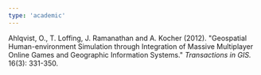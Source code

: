 ```yaml
---
type: 'academic'
---
```

Ahlqvist, O., T. Loffing, J. Ramanathan and A. Kocher (2012). "Geospatial Human-environment Simulation through Integration of Massive Multiplayer Online Games and Geographic Information Systems." *Transactions in GIS.* 16(3): 331-350.

